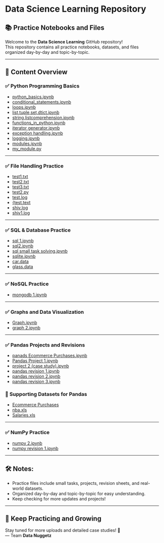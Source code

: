 # Data Science Learning Repository

## 📚 Practice Notebooks and Files
Welcome to the **Data Science Learning** GitHub repository!  
This repository contains all practice notebooks, datasets, and files organized day-by-day and topic-by-topic.

---

## 📁 Content Overview

### ✅ Python Programming Basics
- [python_basics.ipynb](./python_basics.ipynb)
- [conditional_statements.ipynb](./conditional_statements.ipynb)
- [loops.ipynb](./loops.ipynb)
- [list,tuple,set,dtict.ipynb](./list,tuple,set,dtict.ipynb)
- [string,listcomprehension.ipynb](./string,listcomprehension.ipynb)
- [functions_in_python.ipynb](./functions_in_python.ipynb)
- [iterator generator.ipynb](./iterator%20generator.ipynb)
- [exception handling.ipynb](./exception%20handling.ipynb)
- [logging.ipynb](./logging.ipynb)
- [modules.ipynb](./modules.ipynb)
- [my_module.py](./my_module.py)

---

### ✅ File Handling Practice
- [test1.txt](./test1.txt)
- [test2.txt](./test2.txt)
- [test3.txt](./test3.txt)
- [test2.py](./test2.py)
- [test.log](./test.log)
- [{test.text](./%7Btest.text)
- [shiv.log](./shiv.log)
- [shiv1.log](./shiv1.log)

---

### ✅ SQL & Database Practice
- [sql 1.ipynb](./sql%201.ipynb)
- [sql2.ipynb](./sql2.ipynb)
- [sql small task solving.ipynb](./sql%20small%20task%20solving.ipynb)
- [sqlite.ipynb](./sqlite.ipynb)
- [car.data](./car.data)
- [glass.data](./glass.data)

---

### ✅ NoSQL Practice
- [mongodb 1.ipynb](./mongodb%201.ipynb)

---

### ✅ Graphs and Data Visualization
- [Graph.ipynb](./Graph.ipynb)
- [graph 2.ipynb](./graph%202.ipynb)

---

### ✅ Pandas Projects and Revisions
- [panads Ecommerce Purchases.ipynb](./panads%20Ecommerce%20Purchases.ipynb)
- [Pandas Project 1.ipynb](./Pandas%20Project%201.ipynb)
- [project 2 (case study).ipynb](./project%202%20(case%20study).ipynb)
- [pandas revision 1.ipynb](./pandas%20revision%201.ipynb)
- [pandas revision 2.ipynb](./pandas%20revision%202.ipynb)
- [pandas revision 3.ipynb](./pandas%20revision%203.ipynb)

### 📂 Supporting Datasets for Pandas
- [Ecommerce Purchases](./Ecommerce%20Purchases)
- [nba.xls](./nba.xls)
- [Salaries.xls](./Salaries.xls)

---

### ✅ NumPy Practice
- [numpy 2.ipynb](./numpy%202.ipynb)
- [numpy revision 1.ipynb](./numpy%20revision%201.ipynb)

---

## 🛠 Notes:
- Practice files include small tasks, projects, revision sheets, and real-world datasets.
- Organized day-by-day and topic-by-topic for easy understanding.
- Keep checking for more updates and projects!

---

## 🎯 Keep Practicing and Growing
Stay tuned for more uploads and detailed case studies! 🚀  
— Team **Data Nuggetz**

